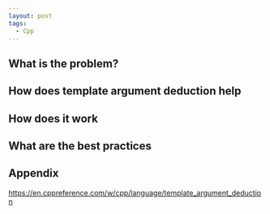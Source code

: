 ```yaml
---
layout: post
tags:
  - Cpp
---
```

## What is the problem?

## How does template argument deduction help
## How does it work
## What are the best practices

## Appendix
<https://en.cppreference.com/w/cpp/language/template_argument_deduction>